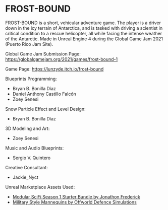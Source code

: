 # FROST-BOUND
  
FROST-BOUND is a short, vehicular adventure game. The player is a driver down in the icy terrain of Antarctica, and is tasked with driving a scientist in critical condition to a rescue helicopter, all while facing the intense weather of the Antarctic. Made in Unreal Engine 4 during the Global Game Jam 2021 (Puerto Rico Jam Site).

Global Game Jam Submission Page: https://globalgamejam.org/2021/games/frost-bound-1

Game Page: https://lunzyde.itch.io/frost-bound
  
Blueprints Programming: 

- Bryan B. Bonilla Díaz
- Daniel Anthony Castillo Falcón
- Zoey Senesi

Snow Particle Effect and Level Design:
- Bryan B. Bonilla Díaz

3D Modeling and Art: 
- Zoey Senesi

Music and Audio Blueprints:
- Sergio V. Quintero

Creative Consultant:
- Jackie_Nyct

Unreal Marketplace Assets Used:
- [Modular SciFi Season 1 Starter Bundle by Jonathon Frederick](https://www.unrealengine.com/marketplace/en-US/product/modular-scifi-season-1-starter-bundle)
- [Military Style Mannequins by Offworld Defence Simulations](https://www.unrealengine.com/marketplace/en-US/product/c456f4551dc9416cb9370707450f980e)
